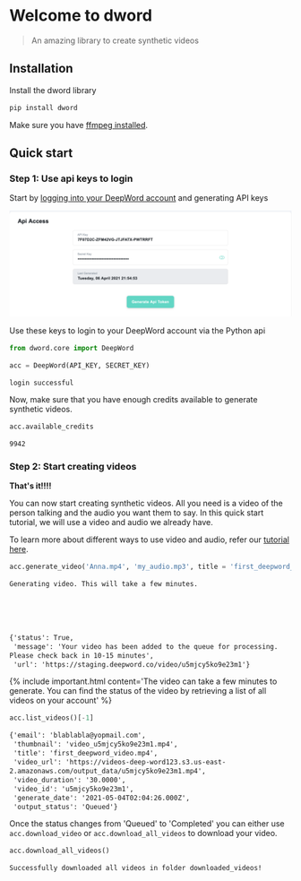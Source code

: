 # Welcome to dword
> An amazing library to create synthetic videos


## Installation

Install the dword library

```python
pip install dword
```

Make sure you have [ffmpeg installed](https://ffmpeg.org/download.html).

## Quick start

### Step 1: Use api keys to login

Start by [logging into your DeepWord account](https://login.deepword.co/user/signin) and generating API keys

![test_image](images/api_key.png)

Use these keys to login to your DeepWord account via the Python api

```python
from dword.core import DeepWord
```

```python
acc = DeepWord(API_KEY, SECRET_KEY)
```

    login successful


Now, make sure that you have enough credits available to generate synthetic videos.

```python
acc.available_credits
```




    9942



### Step 2: Start creating videos

**That's it!!!!**

You can now start creating synthetic videos. All you need is a video of the person talking and the audio you want them to say. In this quick start tutorial, we will use a video and audio we already have. 

To learn more about different ways to use video and audio, refer our [tutorial here](https://deep-word.github.io/dword/tutorials.input_types).

```python
acc.generate_video('Anna.mp4', 'my_audio.mp3', title = 'first_deepword_video.mp4')
```

    Generating video. This will take a few minutes.





    {'status': True,
     'message': 'Your video has been added to the queue for processing. Please check back in 10-15 minutes',
     'url': 'https://staging.deepword.co/video/u5mjcy5ko9e23m1'}



{% include important.html content='The video can take a few minutes to generate. You can find the status of the video by retrieving a list of all videos on your account' %}

```python
acc.list_videos()[-1]
```




    {'email': 'blablabla@yopmail.com',
     'thumbnail': 'video_u5mjcy5ko9e23m1.mp4',
     'title': 'first_deepword_video.mp4',
     'video_url': 'https://videos-deep-word123.s3.us-east-2.amazonaws.com/output_data/u5mjcy5ko9e23m1.mp4',
     'video_duration': '30.0000',
     'video_id': 'u5mjcy5ko9e23m1',
     'generate_date': '2021-05-04T02:04:26.000Z',
     'output_status': 'Queued'}



Once the status changes from 'Queued' to 'Completed' you can either use `acc.download_video` or `acc.download_all_videos` to download your video.

```python
acc.download_all_videos()
```

    Successfully downloaded all videos in folder downloaded_videos!

